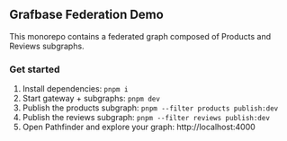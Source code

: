 ## Grafbase Federation Demo

This monorepo contains a federated graph composed of Products and Reviews subgraphs.

### Get started
1. Install dependencies: `pnpm i`
2. Start gateway + subgraphs: `pnpm dev`
5. Publish the products subgraph: `pnpm --filter products publish:dev`
6. Publish the reviews subgraph: `pnpm --filter reviews publish:dev`
7. Open Pathfinder and explore your graph: http://localhost:4000
